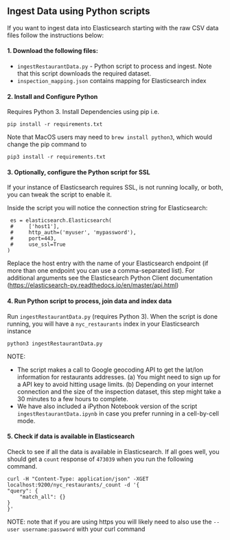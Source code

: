 ## Ingest Data using Python scripts

If you want to ingest data into Elasticsearch starting with the raw CSV data
files follow the instructions below:

#### 1. Download the following files:

- `ingestRestaurantData.py` - Python script to process and ingest.  Note that this script downloads the required dataset.
- `inspection_mapping.json` contains mapping for Elasticsearch index

#### 2. Install and Configure Python

Requires Python 3.
Install Dependencies using pip i.e. 
```shell
pip install -r requirements.txt
```

Note that MacOS users may need to `brew install python3`, 
which would change the pip command to 
```shell
pip3 install -r requirements.txt
```
#### 3. Optionally, configure the Python script for SSL

If your instance of Elasticsearch requires SSL, is not running locally, or both,
you can tweak the script to enable it.

Inside the script you will notice the connection string for Elasticsearch:

```code
 es = elasticsearch.Elasticsearch(
 #     ['host1'],
 #     http_auth=('myuser', 'mypassword'),
 #     port=443,
 #     use_ssl=True
)
```

Replace the host entry with the name of your Elasticsearch endpoint (if more
than one endpoint you can use a comma-separated list).  For additional arguments
see the Elasticsearch Python Client documentation
(https://elasticsearch-py.readthedocs.io/en/master/api.html)

#### 4. Run Python script to process, join data and index data

Run `ingestRestaurantData.py` (requires Python 3). When the script is done
running, you will have a `nyc_restaurants` index in your Elasticsearch instance

```
python3 ingestRestaurantData.py
```

NOTE:
- The script makes a call to Google geocoding API to get the lat/lon information for restaurants addresses. (a) You might need to sign up for a API key to avoid hitting usage limits. (b) Depending on your internet connection and the size of the inspection dataset, this step might take a 30 minutes to a few hours to complete.
- We have also included a iPython Notebook version of the script `ingestRestaurantData.ipynb` in case you prefer running in a cell-by-cell mode.

#### 5. Check if data is available in Elasticsearch

Check to see if all the data is available in Elasticsearch. If all goes well, you should get a `count` response of `473039` when you run the following command.

```shell
curl -H "Content-Type: application/json" -XGET localhost:9200/nyc_restaurants/_count -d '{
"query": {
	"match_all": {}
}
}'
```

NOTE:
note that if you are using https you will likely need to also use the
`--user username:password` with your curl command